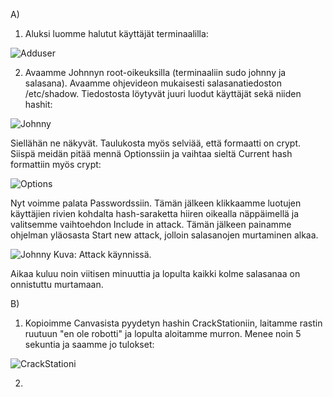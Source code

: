 A)

1. Aluksi luomme halutut käyttäjät terminaalilla: 

![Adduser](https://user-images.githubusercontent.com/72074501/119223306-4613db80-bb01-11eb-973a-154a8c696380.PNG)

2. Avaamme Johnnyn root-oikeuksilla (terminaaliin sudo johnny ja salasana). Avaamme ohjevideon mukaisesti salasanatiedoston /etc/shadow. Tiedostosta löytyvät juuri luodut
käyttäjät sekä niiden hashit:

![Johnny](https://user-images.githubusercontent.com/72074501/119229397-92badf00-bb20-11eb-9061-9be40467f11e.PNG)

Siellähän ne näkyvät. Taulukosta myös selviää, että formaatti on crypt. Siispä meidän pitää mennä Optionssiin ja vaihtaa sieltä Current  hash formattiin myös crypt:

![Options](https://user-images.githubusercontent.com/72074501/119229527-1aa0e900-bb21-11eb-9ca5-3775ec0d34bc.PNG)

Nyt voimme palata Passwordssiin. Tämän jälkeen klikkaamme luotujen käyttäjien rivien kohdalta hash-saraketta hiiren oikealla näppäimellä ja valitsemme vaihtoehdon Include in attack. Tämän jälkeen painamme ohjelman yläosasta Start new attack, jolloin salasanojen murtaminen alkaa. 

![Johnny](https://user-images.githubusercontent.com/72074501/119229562-4c19b480-bb21-11eb-80aa-09f35b36e5c5.PNG)
Kuva: Attack käynnissä. 

Aikaa kuluu noin viitisen minuuttia ja lopulta kaikki kolme salasanaa on onnistuttu murtamaan. 

B) 

1. Kopioimme Canvasista pyydetyn hashin CrackStationiin, laitamme rastin ruutuun "en ole robotti" ja lopulta aloitamme murron. Menee noin 5 sekuntia ja saamme jo tulokset:

![CrackStationi](https://user-images.githubusercontent.com/72074501/119230135-92701300-bb23-11eb-82c4-d3f50eacb555.PNG)

2. 
